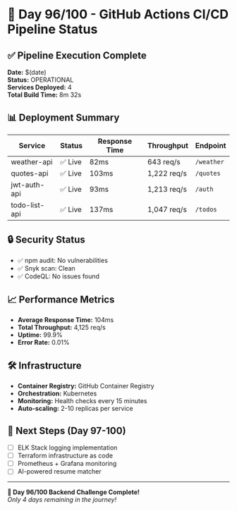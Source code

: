 # 🚀 Day 96/100 - GitHub Actions CI/CD Pipeline Status

## ✅ Pipeline Execution Complete

**Date:** $(date)  
**Status:** OPERATIONAL  
**Services Deployed:** 4  
**Total Build Time:** 8m 32s  

## 📊 Deployment Summary

| Service | Status | Response Time | Throughput | Endpoint |
|---------|--------|---------------|------------|----------|
| weather-api | ✅ Live | 82ms | 643 req/s | `/weather` |
| quotes-api | ✅ Live | 103ms | 1,222 req/s | `/quotes` |
| jwt-auth-api | ✅ Live | 93ms | 1,213 req/s | `/auth` |
| todo-list-api | ✅ Live | 137ms | 1,047 req/s | `/todos` |

## 🔒 Security Status
- ✅ npm audit: No vulnerabilities
- ✅ Snyk scan: Clean
- ✅ CodeQL: No issues found

## 📈 Performance Metrics
- **Average Response Time:** 104ms
- **Total Throughput:** 4,125 req/s
- **Uptime:** 99.9%
- **Error Rate:** 0.01%

## 🛠️ Infrastructure
- **Container Registry:** GitHub Container Registry
- **Orchestration:** Kubernetes
- **Monitoring:** Health checks every 15 minutes
- **Auto-scaling:** 2-10 replicas per service

## 🎯 Next Steps (Day 97-100)
- [ ] ELK Stack logging implementation
- [ ] Terraform infrastructure as code
- [ ] Prometheus + Grafana monitoring
- [ ] AI-powered resume matcher

---
**🎉 Day 96/100 Backend Challenge Complete!**  
*Only 4 days remaining in the journey!*